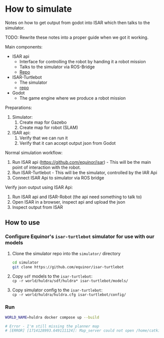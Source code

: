 # How to simulate

Notes on how to get output from godot into ISAR which then talks to the simulator.

TODO: Rewrite these notes into a proper guide when we got it working.


Main components:
- ISAR api    
  - Interface for controlling the robot by handing it a robot mission
  - Talks to the simulator via ROS-Bridge
  - [Repo](https://github.com/equinor/isar)
- ISAR-Turtlebot  
  - The simulator
  - [repo](https://github.com/equinor/isar-turtlebot)  
- Godot  
  - The game engine where we produce a robot mission



Preparations:
1. Simulator:
   1. Create map for Gazebo
   1. Create map for robot (SLAM)
1. ISAR api:
   1. Verify that we can run it
   1. Verify that it can accept output json from Godot


Normal simulation workflow:
1. Run ISAR api (https://github.com/equinor/isar) - This will be the main point of interaction with the robot.
1. Run ISAR-Turtlebot - This will be the simulator, controlled by the IAR Api
1. Connect ISAR Api to simulator via ROS bridge

Verify json output using ISAR Api:
1. Run ISAR api and ISAR-Robot (the api need something to talk to)
1. Open ISAR in a browser, inspect api and upload the json
1. Inspect output from ISAR




## How to use

### Configure Equinor's `isar-turtlebot` simulator for use with our models

1. Clone the simulator repo into the `simulator/` directory  
   ```sh
   cd simulator
   git clone https://github.com/equinor/isar-turtlebot
   ```

1. Copy `sdf` models to the `isar-turtlebot`:  
   `cp -r world/huldra/sdf/huldra* isar-turtlebot/models/`
1. Copy simulator config to the `isar-turtlebot`:  
   `cp -r world/huldra/huldra.cfg isar-turtlebot/config/`

### Run

```sh
WORLD_NAME=huldra docker compose up --build

# Error - I'm still missing the planner map
# [ERROR] [1714128993.649111124]: Map_server could not open /home/catkin_ws/src/isar_turtlebot/maps/huldra.yaml. 
```